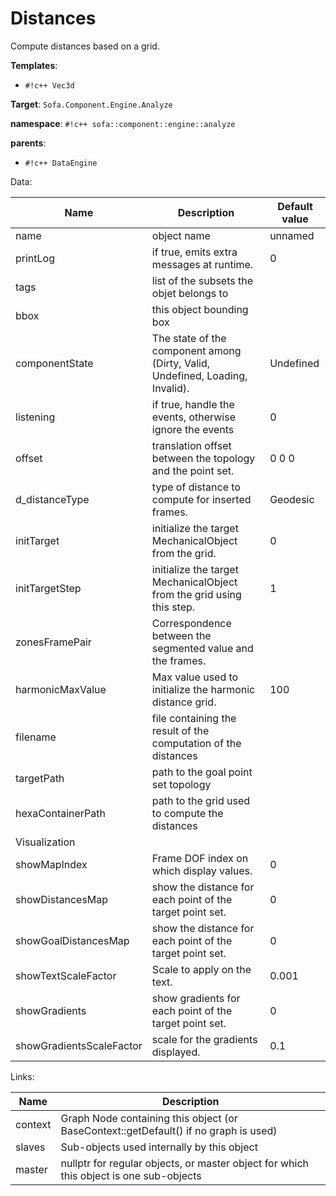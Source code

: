 # Distances

Compute distances based on a grid.


__Templates__:

- `#!c++ Vec3d`

__Target__: `Sofa.Component.Engine.Analyze`

__namespace__: `#!c++ sofa::component::engine::analyze`

__parents__: 

- `#!c++ DataEngine`

Data: 

<table>
<thead>
    <tr>
        <th>Name</th>
        <th>Description</th>
        <th>Default value</th>
    </tr>
</thead>
<tbody>
	<tr>
		<td>name</td>
		<td>
object name
</td>
		<td>unnamed</td>
	</tr>
	<tr>
		<td>printLog</td>
		<td>
if true, emits extra messages at runtime.
</td>
		<td>0</td>
	</tr>
	<tr>
		<td>tags</td>
		<td>
list of the subsets the objet belongs to
</td>
		<td></td>
	</tr>
	<tr>
		<td>bbox</td>
		<td>
this object bounding box
</td>
		<td></td>
	</tr>
	<tr>
		<td>componentState</td>
		<td>
The state of the component among (Dirty, Valid, Undefined, Loading, Invalid).
</td>
		<td>Undefined</td>
	</tr>
	<tr>
		<td>listening</td>
		<td>
if true, handle the events, otherwise ignore the events
</td>
		<td>0</td>
	</tr>
	<tr>
		<td>offset</td>
		<td>
translation offset between the topology and the point set.
</td>
		<td>0 0 0</td>
	</tr>
	<tr>
		<td>d_distanceType</td>
		<td>
type of distance to compute for inserted frames.
</td>
		<td>Geodesic</td>
	</tr>
	<tr>
		<td>initTarget</td>
		<td>
initialize the target MechanicalObject from the grid.
</td>
		<td>0</td>
	</tr>
	<tr>
		<td>initTargetStep</td>
		<td>
initialize the target MechanicalObject from the grid using this step.
</td>
		<td>1</td>
	</tr>
	<tr>
		<td>zonesFramePair</td>
		<td>
Correspondence between the segmented value and the frames.
</td>
		<td></td>
	</tr>
	<tr>
		<td>harmonicMaxValue</td>
		<td>
Max value used to initialize the harmonic distance grid.
</td>
		<td>100</td>
	</tr>
	<tr>
		<td>filename</td>
		<td>
file containing the result of the computation of the distances
</td>
		<td></td>
	</tr>
	<tr>
		<td>targetPath</td>
		<td>
path to the goal point set topology
</td>
		<td></td>
	</tr>
	<tr>
		<td>hexaContainerPath</td>
		<td>
path to the grid used to compute the distances
</td>
		<td></td>
	</tr>
	<tr>
		<td colspan="3">Visualization</td>
	</tr>
	<tr>
		<td>showMapIndex</td>
		<td>
Frame DOF index on which display values.
</td>
		<td>0</td>
	</tr>
	<tr>
		<td>showDistancesMap</td>
		<td>
show the distance for each point of the target point set.
</td>
		<td>0</td>
	</tr>
	<tr>
		<td>showGoalDistancesMap</td>
		<td>
show the distance for each point of the target point set.
</td>
		<td>0</td>
	</tr>
	<tr>
		<td>showTextScaleFactor</td>
		<td>
Scale to apply on the text.
</td>
		<td>0.001</td>
	</tr>
	<tr>
		<td>showGradients</td>
		<td>
show gradients for each point of the target point set.
</td>
		<td>0</td>
	</tr>
	<tr>
		<td>showGradientsScaleFactor</td>
		<td>
scale for the gradients displayed.
</td>
		<td>0.1</td>
	</tr>

</tbody>
</table>

Links: 

| Name | Description |
| ---- | ----------- |
|context|Graph Node containing this object (or BaseContext::getDefault() if no graph is used)|
|slaves|Sub-objects used internally by this object|
|master|nullptr for regular objects, or master object for which this object is one sub-objects|



